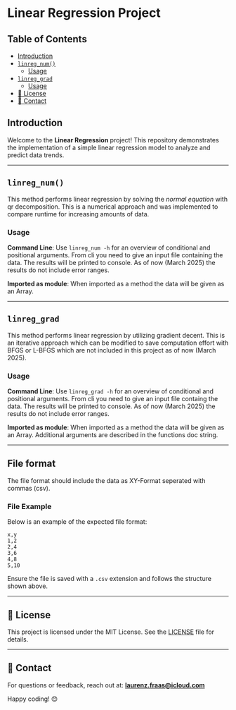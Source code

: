 # Linear Regression Project
## Table of Contents

- [Introduction](#introduction)
- [`linreg_num()`](#linreg_num)
    - [Usage](#usage)
- [`linreg_grad`](#linreg_grad)
    - [Usage](#usage-1)
- [📄 License](#-license)
- [📧 Contact](#-contact)

## Introduction

Welcome to the **Linear Regression** project! This repository demonstrates the implementation of a simple linear regression model to analyze and predict data trends.

---

## `linreg_num()`

This method performs linear regression by solving the _normal equation_ with qr decomposition. This is a numerical approach and was implemented to compare runtime for increasing amounts of data.

### Usage

**Command Line**: Use `linreg_num -h` for an overview of conditional and positional arguments. From cli you need to give an input file containing the data. The results will be printed to console. As of now (March 2025) the results do not include error ranges.

**Imported as module**: When imported as a method the data will be given as an Array.

---

## `linreg_grad`

This method performs linear regression by utilizing gradient decent. This is an iterative approach which can be modified to save computation effort with BFGS or L-BFGS which are not included in this project as of now (March 2025).

### Usage

**Command Line**: Use `linreg_grad -h` for an overview of conditional and positional arguments. From cli you need to give an input file containg the data. The results will be printed to console. As of now (March 2025) the results do not include error ranges.

**Imported as module**: When imported as a method the data will be given as an Array. Additional arguments are described in the functions doc string.

---

## File format

The file format should include the data as XY-Format seperated with commas (csv).

### File Example

Below is an example of the expected file format:

```
x,y
1,2
2,4
3,6
4,8
5,10
```

Ensure the file is saved with a `.csv` extension and follows the structure shown above.

---

## 📄 License

This project is licensed under the MIT License. See the [LICENSE](LICENSE) file for details.

---

## 📧 Contact

For questions or feedback, reach out at: **laurenz.fraas@icloud.com**

Happy coding! 😊

